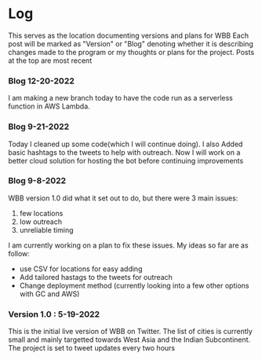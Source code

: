 # Log

This serves as the location documenting versions and plans for WBB
Each post will be marked as "Version" or "Blog" denoting whether it is describing changes made to the program or
my thoughts or plans for the project.
Posts at the top are most recent

### Blog 12-20-2022
I am making a new branch today to have the code run as a serverless function in AWS Lambda.

### Blog 9-21-2022
Today I cleaned up some code(which I will continue doing).
I also Added basic hashtags to the tweets to help with outreach.
Now I will work on a better cloud solution for hosting the bot before continuing improvements

### Blog 9-8-2022

WBB version 1.0 did what it set out to do, but there were 3 main issues:
1. few locations
2. low outreach
3. unreliable timing

I am currently working on a plan to fix these issues. My ideas so far are as follow:
- use CSV for locations for easy adding
- Add tailored hastags to the tweets for outreach
- Change deployment method (currently looking into a few other options with GC and AWS) 

### Version 1.0 : 5-19-2022

This is the initial live version of WBB on Twitter. The list of cities is currently small and mainly targetted towards West Asia and the Indian Subcontinent. The project is set to tweet updates every two hours
